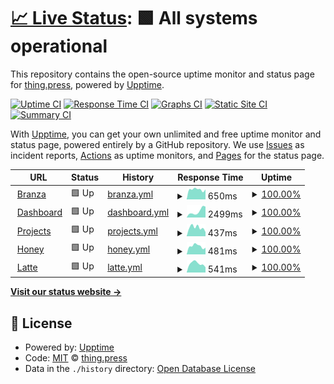 # [📈 Live Status](https://status.thing.press): <!--live status--> **🟩 All systems operational**

This repository contains the open-source uptime monitor and status page for [thing.press](https://thing.press), powered by [Upptime](https://github.com/upptime/upptime).

[![Uptime CI](https://github.com/thingpress/status/workflows/Uptime%20CI/badge.svg)](https://github.com/thingpress/status/actions?query=workflow%3A%22Uptime+CI%22)
[![Response Time CI](https://github.com/thingpress/status/workflows/Response%20Time%20CI/badge.svg)](https://github.com/thingpress/status/actions?query=workflow%3A%22Response+Time+CI%22)
[![Graphs CI](https://github.com/thingpress/status/workflows/Graphs%20CI/badge.svg)](https://github.com/thingpress/status/actions?query=workflow%3A%22Graphs+CI%22)
[![Static Site CI](https://github.com/thingpress/status/workflows/Static%20Site%20CI/badge.svg)](https://github.com/thingpress/status/actions?query=workflow%3A%22Static+Site+CI%22)
[![Summary CI](https://github.com/thingpress/status/workflows/Summary%20CI/badge.svg)](https://github.com/thingpress/status/actions?query=workflow%3A%22Summary+CI%22)

With [Upptime](https://upptime.js.org), you can get your own unlimited and free uptime monitor and status page, powered entirely by a GitHub repository. We use [Issues](https://github.com/thingpress/status/issues) as incident reports, [Actions](https://github.com/thingpress/status/actions) as uptime monitors, and [Pages](https://status.thing.press) for the status page.

<!--start: status pages-->
<!-- This summary is generated by Upptime (https://github.com/upptime/upptime) -->
<!-- Do not edit this manually, your changes will be overwritten -->
<!-- prettier-ignore -->
| URL | Status | History | Response Time | Uptime |
| --- | ------ | ------- | ------------- | ------ |
| <img alt="" src="https://favicons.githubusercontent.com/thing.press" height="13"> [Branza](https://thing.press/) | 🟩 Up | [branza.yml](https://github.com/thingpress/status/commits/HEAD/history/branza.yml) | <details><summary><img alt="Response time graph" src="./graphs/branza/response-time-week.png" height="20"> 650ms</summary><br><a href="https://status.thing.press/history/branza"><img alt="Response time 612" src="https://img.shields.io/endpoint?url=https%3A%2F%2Fraw.githubusercontent.com%2Fthingpress%2Fstatus%2FHEAD%2Fapi%2Fbranza%2Fresponse-time.json"></a><br><a href="https://status.thing.press/history/branza"><img alt="24-hour response time 368" src="https://img.shields.io/endpoint?url=https%3A%2F%2Fraw.githubusercontent.com%2Fthingpress%2Fstatus%2FHEAD%2Fapi%2Fbranza%2Fresponse-time-day.json"></a><br><a href="https://status.thing.press/history/branza"><img alt="7-day response time 650" src="https://img.shields.io/endpoint?url=https%3A%2F%2Fraw.githubusercontent.com%2Fthingpress%2Fstatus%2FHEAD%2Fapi%2Fbranza%2Fresponse-time-week.json"></a><br><a href="https://status.thing.press/history/branza"><img alt="30-day response time 711" src="https://img.shields.io/endpoint?url=https%3A%2F%2Fraw.githubusercontent.com%2Fthingpress%2Fstatus%2FHEAD%2Fapi%2Fbranza%2Fresponse-time-month.json"></a><br><a href="https://status.thing.press/history/branza"><img alt="1-year response time 612" src="https://img.shields.io/endpoint?url=https%3A%2F%2Fraw.githubusercontent.com%2Fthingpress%2Fstatus%2FHEAD%2Fapi%2Fbranza%2Fresponse-time-year.json"></a></details> | <details><summary><a href="https://status.thing.press/history/branza">100.00%</a></summary><a href="https://status.thing.press/history/branza"><img alt="All-time uptime 99.77%" src="https://img.shields.io/endpoint?url=https%3A%2F%2Fraw.githubusercontent.com%2Fthingpress%2Fstatus%2FHEAD%2Fapi%2Fbranza%2Fuptime.json"></a><br><a href="https://status.thing.press/history/branza"><img alt="24-hour uptime 100.00%" src="https://img.shields.io/endpoint?url=https%3A%2F%2Fraw.githubusercontent.com%2Fthingpress%2Fstatus%2FHEAD%2Fapi%2Fbranza%2Fuptime-day.json"></a><br><a href="https://status.thing.press/history/branza"><img alt="7-day uptime 100.00%" src="https://img.shields.io/endpoint?url=https%3A%2F%2Fraw.githubusercontent.com%2Fthingpress%2Fstatus%2FHEAD%2Fapi%2Fbranza%2Fuptime-week.json"></a><br><a href="https://status.thing.press/history/branza"><img alt="30-day uptime 100.00%" src="https://img.shields.io/endpoint?url=https%3A%2F%2Fraw.githubusercontent.com%2Fthingpress%2Fstatus%2FHEAD%2Fapi%2Fbranza%2Fuptime-month.json"></a><br><a href="https://status.thing.press/history/branza"><img alt="1-year uptime 99.77%" src="https://img.shields.io/endpoint?url=https%3A%2F%2Fraw.githubusercontent.com%2Fthingpress%2Fstatus%2FHEAD%2Fapi%2Fbranza%2Fuptime-year.json"></a></details>
| <img alt="" src="https://favicons.githubusercontent.com/my.thing.press" height="13"> [Dashboard](https://my.thing.press/) | 🟩 Up | [dashboard.yml](https://github.com/thingpress/status/commits/HEAD/history/dashboard.yml) | <details><summary><img alt="Response time graph" src="./graphs/dashboard/response-time-week.png" height="20"> 2499ms</summary><br><a href="https://status.thing.press/history/dashboard"><img alt="Response time 2444" src="https://img.shields.io/endpoint?url=https%3A%2F%2Fraw.githubusercontent.com%2Fthingpress%2Fstatus%2FHEAD%2Fapi%2Fdashboard%2Fresponse-time.json"></a><br><a href="https://status.thing.press/history/dashboard"><img alt="24-hour response time 3356" src="https://img.shields.io/endpoint?url=https%3A%2F%2Fraw.githubusercontent.com%2Fthingpress%2Fstatus%2FHEAD%2Fapi%2Fdashboard%2Fresponse-time-day.json"></a><br><a href="https://status.thing.press/history/dashboard"><img alt="7-day response time 2499" src="https://img.shields.io/endpoint?url=https%3A%2F%2Fraw.githubusercontent.com%2Fthingpress%2Fstatus%2FHEAD%2Fapi%2Fdashboard%2Fresponse-time-week.json"></a><br><a href="https://status.thing.press/history/dashboard"><img alt="30-day response time 1452" src="https://img.shields.io/endpoint?url=https%3A%2F%2Fraw.githubusercontent.com%2Fthingpress%2Fstatus%2FHEAD%2Fapi%2Fdashboard%2Fresponse-time-month.json"></a><br><a href="https://status.thing.press/history/dashboard"><img alt="1-year response time 2444" src="https://img.shields.io/endpoint?url=https%3A%2F%2Fraw.githubusercontent.com%2Fthingpress%2Fstatus%2FHEAD%2Fapi%2Fdashboard%2Fresponse-time-year.json"></a></details> | <details><summary><a href="https://status.thing.press/history/dashboard">100.00%</a></summary><a href="https://status.thing.press/history/dashboard"><img alt="All-time uptime 99.62%" src="https://img.shields.io/endpoint?url=https%3A%2F%2Fraw.githubusercontent.com%2Fthingpress%2Fstatus%2FHEAD%2Fapi%2Fdashboard%2Fuptime.json"></a><br><a href="https://status.thing.press/history/dashboard"><img alt="24-hour uptime 100.00%" src="https://img.shields.io/endpoint?url=https%3A%2F%2Fraw.githubusercontent.com%2Fthingpress%2Fstatus%2FHEAD%2Fapi%2Fdashboard%2Fuptime-day.json"></a><br><a href="https://status.thing.press/history/dashboard"><img alt="7-day uptime 100.00%" src="https://img.shields.io/endpoint?url=https%3A%2F%2Fraw.githubusercontent.com%2Fthingpress%2Fstatus%2FHEAD%2Fapi%2Fdashboard%2Fuptime-week.json"></a><br><a href="https://status.thing.press/history/dashboard"><img alt="30-day uptime 100.00%" src="https://img.shields.io/endpoint?url=https%3A%2F%2Fraw.githubusercontent.com%2Fthingpress%2Fstatus%2FHEAD%2Fapi%2Fdashboard%2Fuptime-month.json"></a><br><a href="https://status.thing.press/history/dashboard"><img alt="1-year uptime 99.62%" src="https://img.shields.io/endpoint?url=https%3A%2F%2Fraw.githubusercontent.com%2Fthingpress%2Fstatus%2FHEAD%2Fapi%2Fdashboard%2Fuptime-year.json"></a></details>
| <img alt="" src="https://favicons.githubusercontent.com/projects.thing.press" height="13"> [Projects](https://projects.thing.press/) | 🟩 Up | [projects.yml](https://github.com/thingpress/status/commits/HEAD/history/projects.yml) | <details><summary><img alt="Response time graph" src="./graphs/projects/response-time-week.png" height="20"> 437ms</summary><br><a href="https://status.thing.press/history/projects"><img alt="Response time 408" src="https://img.shields.io/endpoint?url=https%3A%2F%2Fraw.githubusercontent.com%2Fthingpress%2Fstatus%2FHEAD%2Fapi%2Fprojects%2Fresponse-time.json"></a><br><a href="https://status.thing.press/history/projects"><img alt="24-hour response time 262" src="https://img.shields.io/endpoint?url=https%3A%2F%2Fraw.githubusercontent.com%2Fthingpress%2Fstatus%2FHEAD%2Fapi%2Fprojects%2Fresponse-time-day.json"></a><br><a href="https://status.thing.press/history/projects"><img alt="7-day response time 437" src="https://img.shields.io/endpoint?url=https%3A%2F%2Fraw.githubusercontent.com%2Fthingpress%2Fstatus%2FHEAD%2Fapi%2Fprojects%2Fresponse-time-week.json"></a><br><a href="https://status.thing.press/history/projects"><img alt="30-day response time 423" src="https://img.shields.io/endpoint?url=https%3A%2F%2Fraw.githubusercontent.com%2Fthingpress%2Fstatus%2FHEAD%2Fapi%2Fprojects%2Fresponse-time-month.json"></a><br><a href="https://status.thing.press/history/projects"><img alt="1-year response time 408" src="https://img.shields.io/endpoint?url=https%3A%2F%2Fraw.githubusercontent.com%2Fthingpress%2Fstatus%2FHEAD%2Fapi%2Fprojects%2Fresponse-time-year.json"></a></details> | <details><summary><a href="https://status.thing.press/history/projects">100.00%</a></summary><a href="https://status.thing.press/history/projects"><img alt="All-time uptime 99.63%" src="https://img.shields.io/endpoint?url=https%3A%2F%2Fraw.githubusercontent.com%2Fthingpress%2Fstatus%2FHEAD%2Fapi%2Fprojects%2Fuptime.json"></a><br><a href="https://status.thing.press/history/projects"><img alt="24-hour uptime 100.00%" src="https://img.shields.io/endpoint?url=https%3A%2F%2Fraw.githubusercontent.com%2Fthingpress%2Fstatus%2FHEAD%2Fapi%2Fprojects%2Fuptime-day.json"></a><br><a href="https://status.thing.press/history/projects"><img alt="7-day uptime 100.00%" src="https://img.shields.io/endpoint?url=https%3A%2F%2Fraw.githubusercontent.com%2Fthingpress%2Fstatus%2FHEAD%2Fapi%2Fprojects%2Fuptime-week.json"></a><br><a href="https://status.thing.press/history/projects"><img alt="30-day uptime 100.00%" src="https://img.shields.io/endpoint?url=https%3A%2F%2Fraw.githubusercontent.com%2Fthingpress%2Fstatus%2FHEAD%2Fapi%2Fprojects%2Fuptime-month.json"></a><br><a href="https://status.thing.press/history/projects"><img alt="1-year uptime 99.63%" src="https://img.shields.io/endpoint?url=https%3A%2F%2Fraw.githubusercontent.com%2Fthingpress%2Fstatus%2FHEAD%2Fapi%2Fprojects%2Fuptime-year.json"></a></details>
| <img alt="" src="https://favicons.githubusercontent.com/honey.thing.press" height="13"> [Honey](https://honey.thing.press/) | 🟩 Up | [honey.yml](https://github.com/thingpress/status/commits/HEAD/history/honey.yml) | <details><summary><img alt="Response time graph" src="./graphs/honey/response-time-week.png" height="20"> 481ms</summary><br><a href="https://status.thing.press/history/honey"><img alt="Response time 449" src="https://img.shields.io/endpoint?url=https%3A%2F%2Fraw.githubusercontent.com%2Fthingpress%2Fstatus%2FHEAD%2Fapi%2Fhoney%2Fresponse-time.json"></a><br><a href="https://status.thing.press/history/honey"><img alt="24-hour response time 269" src="https://img.shields.io/endpoint?url=https%3A%2F%2Fraw.githubusercontent.com%2Fthingpress%2Fstatus%2FHEAD%2Fapi%2Fhoney%2Fresponse-time-day.json"></a><br><a href="https://status.thing.press/history/honey"><img alt="7-day response time 481" src="https://img.shields.io/endpoint?url=https%3A%2F%2Fraw.githubusercontent.com%2Fthingpress%2Fstatus%2FHEAD%2Fapi%2Fhoney%2Fresponse-time-week.json"></a><br><a href="https://status.thing.press/history/honey"><img alt="30-day response time 470" src="https://img.shields.io/endpoint?url=https%3A%2F%2Fraw.githubusercontent.com%2Fthingpress%2Fstatus%2FHEAD%2Fapi%2Fhoney%2Fresponse-time-month.json"></a><br><a href="https://status.thing.press/history/honey"><img alt="1-year response time 449" src="https://img.shields.io/endpoint?url=https%3A%2F%2Fraw.githubusercontent.com%2Fthingpress%2Fstatus%2FHEAD%2Fapi%2Fhoney%2Fresponse-time-year.json"></a></details> | <details><summary><a href="https://status.thing.press/history/honey">100.00%</a></summary><a href="https://status.thing.press/history/honey"><img alt="All-time uptime 88.57%" src="https://img.shields.io/endpoint?url=https%3A%2F%2Fraw.githubusercontent.com%2Fthingpress%2Fstatus%2FHEAD%2Fapi%2Fhoney%2Fuptime.json"></a><br><a href="https://status.thing.press/history/honey"><img alt="24-hour uptime 100.00%" src="https://img.shields.io/endpoint?url=https%3A%2F%2Fraw.githubusercontent.com%2Fthingpress%2Fstatus%2FHEAD%2Fapi%2Fhoney%2Fuptime-day.json"></a><br><a href="https://status.thing.press/history/honey"><img alt="7-day uptime 100.00%" src="https://img.shields.io/endpoint?url=https%3A%2F%2Fraw.githubusercontent.com%2Fthingpress%2Fstatus%2FHEAD%2Fapi%2Fhoney%2Fuptime-week.json"></a><br><a href="https://status.thing.press/history/honey"><img alt="30-day uptime 100.00%" src="https://img.shields.io/endpoint?url=https%3A%2F%2Fraw.githubusercontent.com%2Fthingpress%2Fstatus%2FHEAD%2Fapi%2Fhoney%2Fuptime-month.json"></a><br><a href="https://status.thing.press/history/honey"><img alt="1-year uptime 88.57%" src="https://img.shields.io/endpoint?url=https%3A%2F%2Fraw.githubusercontent.com%2Fthingpress%2Fstatus%2FHEAD%2Fapi%2Fhoney%2Fuptime-year.json"></a></details>
| <img alt="" src="https://favicons.githubusercontent.com/latte.thing.press" height="13"> [Latte](https://latte.thing.press/) | 🟩 Up | [latte.yml](https://github.com/thingpress/status/commits/HEAD/history/latte.yml) | <details><summary><img alt="Response time graph" src="./graphs/latte/response-time-week.png" height="20"> 541ms</summary><br><a href="https://status.thing.press/history/latte"><img alt="Response time 494" src="https://img.shields.io/endpoint?url=https%3A%2F%2Fraw.githubusercontent.com%2Fthingpress%2Fstatus%2FHEAD%2Fapi%2Flatte%2Fresponse-time.json"></a><br><a href="https://status.thing.press/history/latte"><img alt="24-hour response time 419" src="https://img.shields.io/endpoint?url=https%3A%2F%2Fraw.githubusercontent.com%2Fthingpress%2Fstatus%2FHEAD%2Fapi%2Flatte%2Fresponse-time-day.json"></a><br><a href="https://status.thing.press/history/latte"><img alt="7-day response time 541" src="https://img.shields.io/endpoint?url=https%3A%2F%2Fraw.githubusercontent.com%2Fthingpress%2Fstatus%2FHEAD%2Fapi%2Flatte%2Fresponse-time-week.json"></a><br><a href="https://status.thing.press/history/latte"><img alt="30-day response time 500" src="https://img.shields.io/endpoint?url=https%3A%2F%2Fraw.githubusercontent.com%2Fthingpress%2Fstatus%2FHEAD%2Fapi%2Flatte%2Fresponse-time-month.json"></a><br><a href="https://status.thing.press/history/latte"><img alt="1-year response time 494" src="https://img.shields.io/endpoint?url=https%3A%2F%2Fraw.githubusercontent.com%2Fthingpress%2Fstatus%2FHEAD%2Fapi%2Flatte%2Fresponse-time-year.json"></a></details> | <details><summary><a href="https://status.thing.press/history/latte">100.00%</a></summary><a href="https://status.thing.press/history/latte"><img alt="All-time uptime 88.56%" src="https://img.shields.io/endpoint?url=https%3A%2F%2Fraw.githubusercontent.com%2Fthingpress%2Fstatus%2FHEAD%2Fapi%2Flatte%2Fuptime.json"></a><br><a href="https://status.thing.press/history/latte"><img alt="24-hour uptime 100.00%" src="https://img.shields.io/endpoint?url=https%3A%2F%2Fraw.githubusercontent.com%2Fthingpress%2Fstatus%2FHEAD%2Fapi%2Flatte%2Fuptime-day.json"></a><br><a href="https://status.thing.press/history/latte"><img alt="7-day uptime 100.00%" src="https://img.shields.io/endpoint?url=https%3A%2F%2Fraw.githubusercontent.com%2Fthingpress%2Fstatus%2FHEAD%2Fapi%2Flatte%2Fuptime-week.json"></a><br><a href="https://status.thing.press/history/latte"><img alt="30-day uptime 100.00%" src="https://img.shields.io/endpoint?url=https%3A%2F%2Fraw.githubusercontent.com%2Fthingpress%2Fstatus%2FHEAD%2Fapi%2Flatte%2Fuptime-month.json"></a><br><a href="https://status.thing.press/history/latte"><img alt="1-year uptime 88.56%" src="https://img.shields.io/endpoint?url=https%3A%2F%2Fraw.githubusercontent.com%2Fthingpress%2Fstatus%2FHEAD%2Fapi%2Flatte%2Fuptime-year.json"></a></details>

<!--end: status pages-->

[**Visit our status website →**](https://status.thing.press)

## 📄 License

- Powered by: [Upptime](https://github.com/upptime/upptime)
- Code: [MIT](./LICENSE) © [thing.press](https://thing.press)
- Data in the `./history` directory: [Open Database License](https://opendatacommons.org/licenses/odbl/1-0/)
